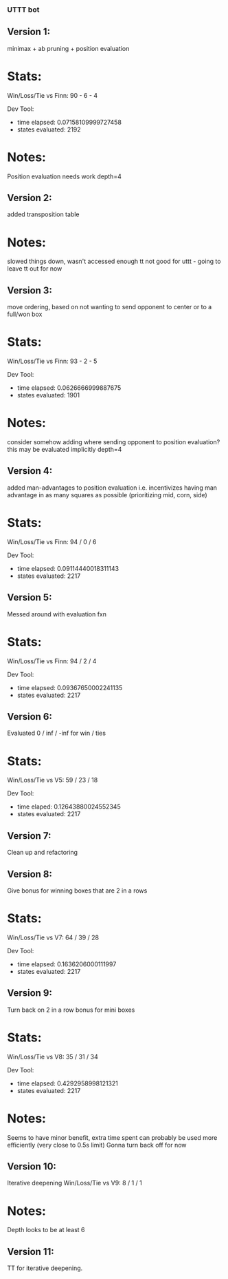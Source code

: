 ### UTTT bot

## Version 1:
minimax + ab pruning + position evaluation

# Stats:
Win/Loss/Tie vs Finn: 90 - 6 - 4

Dev Tool:
 - time elapsed: 0.07158109999727458
 - states evaluated: 2192

# Notes:
Position evaluation needs work
depth=4

## Version 2:
added transposition table

# Notes:
slowed things down, wasn't accessed enough
tt not good for uttt - going to leave tt out for now

## Version 3:
move ordering, based on not wanting to send opponent to center or to a full/won box

# Stats:
Win/Loss/Tie vs Finn: 93 - 2 - 5

Dev Tool:
 - time elapsed: 0.0626666999887675
 - states evaluated: 1901

# Notes:
consider somehow adding where sending opponent to position evaluation?
this may be evaluated implicitly
depth=4

## Version 4:
added man-advantages to position evaluation
i.e. incentivizes having man advantage in as many squares as possible (prioritizing mid, corn, side)

# Stats:
Win/Loss/Tie vs Finn: 94 / 0 / 6

Dev Tool:
 - time elapsed: 0.09114440018311143
 - states evaluated: 2217

## Version 5:
Messed around with evaluation fxn

# Stats:
Win/Loss/Tie vs Finn: 94 / 2 / 4

Dev Tool:
 - time elapsed: 0.09367650002241135
 - states evaluated: 2217

## Version 6:
Evaluated 0 / inf / -inf for win / ties

# Stats:
Win/Loss/Tie vs V5: 59 / 23 / 18

Dev Tool:
 - time elaped: 0.12643880024552345
 - states evaluated: 2217

## Version 7:
Clean up and refactoring

## Version 8:
Give bonus for winning boxes that are 2 in a rows

# Stats:
Win/Loss/Tie vs V7: 64 / 39 / 28

Dev Tool:
 - time elapsed: 0.1636206000111997
 - states evaluated: 2217

## Version 9:
Turn back on 2 in a row bonus for mini boxes

# Stats:
Win/Loss/Tie vs V8: 35 / 31 / 34

Dev Tool:
 - time elapsed: 0.4292958998121321
 - states evaluated: 2217

# Notes:
Seems to have minor benefit, extra time spent can probably be used more efficiently (very close to 0.5s limit)
Gonna turn back off for now

## Version 10:
Iterative deepening
Win/Loss/Tie vs V9: 8 / 1 / 1

# Notes:
Depth looks to be at least 6

## Version 11:
TT for iterative deepening.




